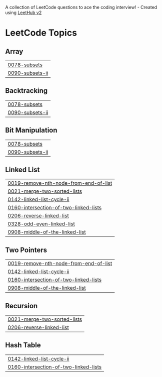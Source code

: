 A collection of LeetCode questions to ace the coding interview! - Created using [LeetHub v2](https://github.com/arunbhardwaj/LeetHub-2.0)
<!---LeetCode Topics Start-->
# LeetCode Topics
## Array
|  |
| ------- |
| [0078-subsets](https://github.com/ChanduR20/DSA-problems/tree/master/0078-subsets) |
| [0090-subsets-ii](https://github.com/ChanduR20/DSA-problems/tree/master/0090-subsets-ii) |
## Backtracking
|  |
| ------- |
| [0078-subsets](https://github.com/ChanduR20/DSA-problems/tree/master/0078-subsets) |
| [0090-subsets-ii](https://github.com/ChanduR20/DSA-problems/tree/master/0090-subsets-ii) |
## Bit Manipulation
|  |
| ------- |
| [0078-subsets](https://github.com/ChanduR20/DSA-problems/tree/master/0078-subsets) |
| [0090-subsets-ii](https://github.com/ChanduR20/DSA-problems/tree/master/0090-subsets-ii) |
## Linked List
|  |
| ------- |
| [0019-remove-nth-node-from-end-of-list](https://github.com/ChanduR20/DSA-problems/tree/master/0019-remove-nth-node-from-end-of-list) |
| [0021-merge-two-sorted-lists](https://github.com/ChanduR20/DSA-problems/tree/master/0021-merge-two-sorted-lists) |
| [0142-linked-list-cycle-ii](https://github.com/ChanduR20/DSA-problems/tree/master/0142-linked-list-cycle-ii) |
| [0160-intersection-of-two-linked-lists](https://github.com/ChanduR20/DSA-problems/tree/master/0160-intersection-of-two-linked-lists) |
| [0206-reverse-linked-list](https://github.com/ChanduR20/DSA-problems/tree/master/0206-reverse-linked-list) |
| [0328-odd-even-linked-list](https://github.com/ChanduR20/DSA-problems/tree/master/0328-odd-even-linked-list) |
| [0908-middle-of-the-linked-list](https://github.com/ChanduR20/DSA-problems/tree/master/0908-middle-of-the-linked-list) |
## Two Pointers
|  |
| ------- |
| [0019-remove-nth-node-from-end-of-list](https://github.com/ChanduR20/DSA-problems/tree/master/0019-remove-nth-node-from-end-of-list) |
| [0142-linked-list-cycle-ii](https://github.com/ChanduR20/DSA-problems/tree/master/0142-linked-list-cycle-ii) |
| [0160-intersection-of-two-linked-lists](https://github.com/ChanduR20/DSA-problems/tree/master/0160-intersection-of-two-linked-lists) |
| [0908-middle-of-the-linked-list](https://github.com/ChanduR20/DSA-problems/tree/master/0908-middle-of-the-linked-list) |
## Recursion
|  |
| ------- |
| [0021-merge-two-sorted-lists](https://github.com/ChanduR20/DSA-problems/tree/master/0021-merge-two-sorted-lists) |
| [0206-reverse-linked-list](https://github.com/ChanduR20/DSA-problems/tree/master/0206-reverse-linked-list) |
## Hash Table
|  |
| ------- |
| [0142-linked-list-cycle-ii](https://github.com/ChanduR20/DSA-problems/tree/master/0142-linked-list-cycle-ii) |
| [0160-intersection-of-two-linked-lists](https://github.com/ChanduR20/DSA-problems/tree/master/0160-intersection-of-two-linked-lists) |
<!---LeetCode Topics End-->